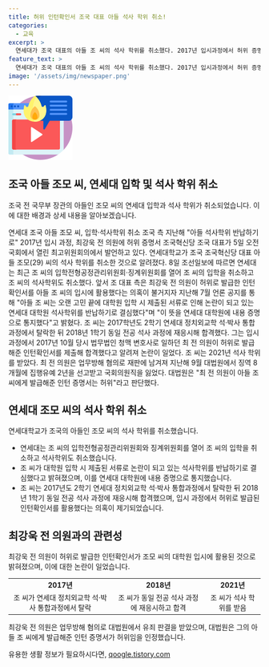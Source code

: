 ```yaml
---
title: 허위 인턴확인서 조국 대표 아들 석사 학위 취소!
categories:
  - 교육
excerpt: >
  연세대가 조국 대표의 아들 조 씨의 석사 학위를 취소했다. 2017년 입시과정에서 허위 증명서를 사용한 의혹이 불거지자, 조 씨는 석사학위를 반납하기로 결심했다고 밝혔다. 조 씨는 2017년 동안 정치외교학 석사 과정에서 탈락한 뒤, 2018년 재응시하여 합격했으며, 해당 인턴 증명서는 최 전 의원이 허위로 발급한 것으로 확인되었다. 최 전 의원은 이에 대해 업무방해 혐의로 재판을 받았으며, 대법원은 해당 증명서를 허위로 인정하고 징역 8개월에 집행유예 2년을 선고했다.
feature_text: >
  연세대가 조국 대표의 아들 조 씨의 석사 학위를 취소했다. 2017년 입시과정에서 허위 증명서를 사용한 의혹이 불거지자, 조 씨는 석사학위를 반납하기로 결심했다고 밝혔다. 조 씨는 2017년 동안 정치외교학 석사 과정에서 탈락한 뒤, 2018년 재응시하여 합격했으며, 해당 인턴 증명서는 최 전 의원이 허위로 발급한 것으로 확인되었다. 최 전 의원은 이에 대해 업무방해 혐의로 재판을 받았으며, 대법원은 해당 증명서를 허위로 인정하고 징역 8개월에 집행유예 2년을 선고했다.
image: '/assets/img/newspaper.png'
---
```


<p><img src="/assets/img/news.png" alt="rentncar 속보" /></p>

<h2 data-ke-size="size26">조국 아들 조모 씨, 연세대 입학 및 석사 학위 취소</h2>

<p>조국 전 국무부 장관의 아들인 조모 씨의 연세대 입학과 석사 학위가 취소되었습니다. 이에 대한 배경과 상세 내용을 알아보겠습니다.</p>

<p data-ke-size="size16">연세대 조국 아들 조모 씨, 입학·석사학위 취소 조국 측 지난해 "아들 석사학위 반납하기로" 2017년 입시 과정, 최강욱 전 의원에 허위 증명서 조국혁신당 조국 대표가 5일 오전 국회에서 열린 최고위원회의에서 발언하고 있다.  연세대학교가 조국 조국혁신당 대표 아들 조모(29) 씨의 석사 학위를 취소한 것으로 알려졌다. 8일 조선일보에 따르면 연세대는 최근 조 씨의 입학전형공정관리위원회·징계위원회를 열어 조 씨의 입학을 취소하고 조 씨의 석사학위도 취소했다. 앞서 조 대표 측은 최강욱 전 의원이 허위로 발급한 인턴확인서를 아들 조 씨의 입시에 활용했다는 의혹이 불거지자 지난해 7월 언론 공지를 통해 "아들 조 씨는 오랜 고민 끝에 대학원 입학 시 제출된 서류로 인해 논란이 되고 있는 연세대 대학원 석사학위를 반납하기로 결심했다"며 "이 뜻을 연세대 대학원에 내용 증명으로 통지했다"고 밝혔다. 조 씨는 2017학년도 2학기 연세대 정치외교학 석·박사 통합과정에서 탈락한 뒤 2018년 1학기 동일 전공 석사 과정에 재응시해 합격했다. 그는 입시 과정에서 2017년 10월 당시 법무법인 청맥 변호사로 일하던 최 전 의원이 허위로 발급해준 인턴확인서를 제출해 합격했다고 알려져 논란이 일었다. 조 씨는 2021년 석사 학위를 받았다. 최 전 의원은 업무방해 혐의로 재판에 남겨져 지난해 9월 대법원에서 징역 8개월에 집행유예 2년을 선고받고 국회의원직을 잃었다. 대법원은 "최 전 의원이 아들 조 씨에게 발급해준 인턴 증명서는 허위"라고 판단했다.</p>

<h2 data-ke-size="size26">연세대 조모 씨의 석사 학위 취소</h2>

<p>연세대학교가 조국의 아들인 조모 씨의 석사 학위를 취소했습니다.</p>

<ul>
  <li>연세대는 조 씨의 입학전형공정관리위원회와 징계위원회를 열어 조 씨의 입학을 취소하고 석사학위도 취소했습니다.</li>
  <li>조 씨가 대학원 입학 시 제출된 서류로 논란이 되고 있는 석사학위를 반납하기로 결심했다고 밝혀졌으며, 이를 연세대 대학원에 내용 증명으로 통지했습니다.</li>
  <li>조 씨는 2017년도 2학기 연세대 정치외교학 석·박사 통합과정에서 탈락한 뒤 2018년 1학기 동일 전공 석사 과정에 재응시해 합격했으며, 입시 과정에서 허위로 발급된 인턴확인서를 활용했다는 의혹이 제기되었습니다.</li>
</ul>

<h2 data-ke-size="size26">최강욱 전 의원과의 관련성</h2>

<p>최강욱 전 의원이 허위로 발급한 인턴확인서가 조모 씨의 대학원 입시에 활용된 것으로 밝혀졌으며, 이에 대한 논란이 일었습니다.</p>

<table>
  <tr>
    <td style="text-align: center; height: 17px;"><b>2017년</b></td>
    <td style="text-align: center; height: 17px;"><b>2018년</b></td>
    <td style="text-align: center; height: 17px;"><b>2021년</b></td>
  </tr>
  <tr>
    <td style="text-align: center; height: 17px;">조 씨가 연세대 정치외교학 석·박사 통합과정에서 탈락</td>
    <td style="text-align: center; height: 17px;">조 씨가 동일 전공 석사 과정에 재응시하고 합격</td>
    <td style="text-align: center; height: 17px;">조 씨가 석사 학위를 받음</td>
  </tr>
</table>

<p data-ke-size="size16">최강욱 전 의원은 업무방해 혐의로 대법원에서 유죄 판결을 받았으며, 대법원은 그의 아들 조 씨에게 발급해준 인턴 증명서가 허위임을 인정했습니다.</p>
유용한 생활 정보가 필요하시다면, <a href="https://qoogle.tistory.com" rel="dofollow">qoogle.tistory.com</a>


